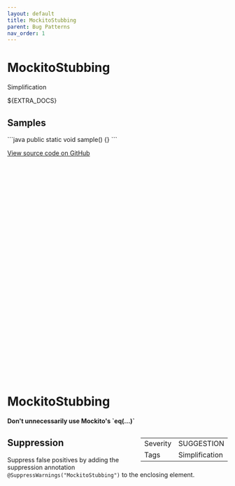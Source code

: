 ```yaml
---
layout: default
title: MockitoStubbing
parent: Bug Patterns
nav_order: 1
---
```

<!--
*** AUTO-GENERATED, DO NOT MODIFY ***
To make changes, edit the @BugPattern annotation or the explanation in docs/bugpattern.
-->

# MockitoStubbing

Simplification

${EXTRA_DOCS}

## Samples

\`\`\`java
public static void sample() {}
\`\`\`

<a href="https://github.com/PicnicSupermarket/error-prone-support/blob/master/${BUGPATTERN}" class="fs-3 btn external" target="_blank">
    View source code on GitHub
    <svg viewBox="0 0 24 24" aria-labelledby="svg-external-link-title"><use xlink:href="#svg-external-link"></use></svg>
</a>


# MockitoStubbing

__Don&#39;t unnecessarily use Mockito&#39;s &#96;eq(...)&#96;__

<div style="float:right;"><table id="metadata">
<tr><td>Severity</td><td>SUGGESTION</td></tr>
<tr><td>Tags</td><td>Simplification</td></tr>
</table></div>



## Suppression
Suppress false positives by adding the suppression annotation `@SuppressWarnings("MockitoStubbing")` to the enclosing element.

